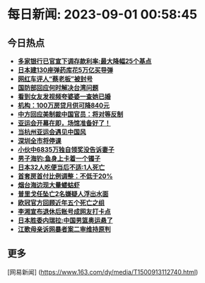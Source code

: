 
# 每日新闻: 2023-09-01 00:58:45
## 今日热点

- **[多家银行已官宣下调存款利率:最大降幅25个基点](https://www.163.com/search?keyword=%E5%A4%9A%E5%AE%B6%E9%93%B6%E8%A1%8C%E5%B7%B2%E5%AE%98%E5%AE%A3%E4%B8%8B%E8%B0%83%E5%AD%98%E6%AC%BE%E5%88%A9%E7%8E%87+%E6%9C%80%E5%A4%A7%E9%99%8D%E5%B9%8525%E4%B8%AA%E5%9F%BA%E7%82%B9)**
- **[日本建130座弹药库花5万亿买导弹](https://www.163.com/search?keyword=%E6%97%A5%E6%9C%AC%E5%BB%BA130%E5%BA%A7%E5%BC%B9%E8%8D%AF%E5%BA%93%E8%8A%B15%E4%B8%87%E4%BA%BF%E4%B9%B0%E5%AF%BC%E5%BC%B9)**
- **[网红车评人“蔡老板”被封号](https://www.163.com/search?keyword=%E7%BD%91%E7%BA%A2%E8%BD%A6%E8%AF%84%E4%BA%BA%E2%80%9C%E8%94%A1%E8%80%81%E6%9D%BF%E2%80%9D%E8%A2%AB%E5%B0%81%E5%8F%B7)**
- **[国防部回应何时解决台湾问题](https://www.163.com/search?keyword=%E5%9B%BD%E9%98%B2%E9%83%A8%E5%9B%9E%E5%BA%94%E4%BD%95%E6%97%B6%E8%A7%A3%E5%86%B3%E5%8F%B0%E6%B9%BE%E9%97%AE%E9%A2%98)**
- **[看到女友发视频夸婆婆一查她已婚](https://www.163.com/search?keyword=%E7%9C%8B%E5%88%B0%E5%A5%B3%E5%8F%8B%E5%8F%91%E8%A7%86%E9%A2%91%E5%A4%B8%E5%A9%86%E5%A9%86%E4%B8%80%E6%9F%A5%E5%A5%B9%E5%B7%B2%E5%A9%9A)**
- **[机构：100万房贷月供可降840元](https://www.163.com/search?keyword=%E6%9C%BA%E6%9E%84%EF%BC%9A100%E4%B8%87%E6%88%BF%E8%B4%B7%E6%9C%88%E4%BE%9B%E5%8F%AF%E9%99%8D840%E5%85%83)**
- **[中方回应美制裁中国官员：将对等反制](https://www.163.com/search?keyword=%E4%B8%AD%E6%96%B9%E5%9B%9E%E5%BA%94%E7%BE%8E%E5%88%B6%E8%A3%81%E4%B8%AD%E5%9B%BD%E5%AE%98%E5%91%98%EF%BC%9A%E5%B0%86%E5%AF%B9%E7%AD%89%E5%8F%8D%E5%88%B6)**
- **[亚运会开幕在即，场馆准备好了！](https://www.163.com/search?keyword=%E4%BA%9A%E8%BF%90%E4%BC%9A%E5%BC%80%E5%B9%95%E5%9C%A8%E5%8D%B3%EF%BC%8C%E5%9C%BA%E9%A6%86%E5%87%86%E5%A4%87%E5%A5%BD%E4%BA%86%EF%BC%81)**
- **[当杭州亚运会遇见中国风](https://www.163.com/search?keyword=%E5%BD%93%E6%9D%AD%E5%B7%9E%E4%BA%9A%E8%BF%90%E4%BC%9A%E9%81%87%E8%A7%81%E4%B8%AD%E5%9B%BD%E9%A3%8E)**
- **[深圳全市将停课](https://www.163.com/search?keyword=%E6%B7%B1%E5%9C%B3%E5%85%A8%E5%B8%82%E5%B0%86%E5%81%9C%E8%AF%BE)**
- **[小伙中6835万独自领奖没告诉妻子](https://www.163.com/search?keyword=%E5%B0%8F%E4%BC%99%E4%B8%AD6835%E4%B8%87%E7%8B%AC%E8%87%AA%E9%A2%86%E5%A5%96%E6%B2%A1%E5%91%8A%E8%AF%89%E5%A6%BB%E5%AD%90)**
- **[男子海钓:鱼身上卡着一个镯子](https://www.163.com/search?keyword=%E7%94%B7%E5%AD%90%E6%B5%B7%E9%92%93+%E9%B1%BC%E8%BA%AB%E4%B8%8A%E5%8D%A1%E7%9D%80%E4%B8%80%E4%B8%AA%E9%95%AF%E5%AD%90)**
- **[日本32人吃便当后不适:1人死亡](https://www.163.com/search?keyword=%E6%97%A5%E6%9C%AC32%E4%BA%BA%E5%90%83%E4%BE%BF%E5%BD%93%E5%90%8E%E4%B8%8D%E9%80%82+1%E4%BA%BA%E6%AD%BB%E4%BA%A1)**
- **[首套房首付比例调整：不低于20%](https://www.163.com/search?keyword=%E9%A6%96%E5%A5%97%E6%88%BF%E9%A6%96%E4%BB%98%E6%AF%94%E4%BE%8B%E8%B0%83%E6%95%B4%EF%BC%9A%E4%B8%8D%E4%BD%8E%E4%BA%8E20%25)**
- **[烟台海边现大量蝼蛄虾](https://www.163.com/search?keyword=%E7%83%9F%E5%8F%B0%E6%B5%B7%E8%BE%B9%E7%8E%B0%E5%A4%A7%E9%87%8F%E8%9D%BC%E8%9B%84%E8%99%BE)**
- **[普里戈任坠亡2名嫌疑人浮出水面](https://www.163.com/search?keyword=%E6%99%AE%E9%87%8C%E6%88%88%E4%BB%BB%E5%9D%A0%E4%BA%A12%E5%90%8D%E5%AB%8C%E7%96%91%E4%BA%BA%E6%B5%AE%E5%87%BA%E6%B0%B4%E9%9D%A2)**
- **[欧冠官方回顾近年五个死亡之组](https://www.163.com/search?keyword=%E6%AC%A7%E5%86%A0%E5%AE%98%E6%96%B9%E5%9B%9E%E9%A1%BE%E8%BF%91%E5%B9%B4%E4%BA%94%E4%B8%AA%E6%AD%BB%E4%BA%A1%E4%B9%8B%E7%BB%84)**
- **[李湘宣布退休后账号成网友打卡点](https://www.163.com/search?keyword=%E6%9D%8E%E6%B9%98%E5%AE%A3%E5%B8%83%E9%80%80%E4%BC%91%E5%90%8E%E8%B4%A6%E5%8F%B7%E6%88%90%E7%BD%91%E5%8F%8B%E6%89%93%E5%8D%A1%E7%82%B9)**
- **[日本胜委内瑞拉:中国男篮奥运悬了](https://www.163.com/search?keyword=%E6%97%A5%E6%9C%AC%E8%83%9C%E5%A7%94%E5%86%85%E7%91%9E%E6%8B%89+%E4%B8%AD%E5%9B%BD%E7%94%B7%E7%AF%AE%E5%A5%A5%E8%BF%90%E6%82%AC%E4%BA%86)**
- **[江歌母亲诉网暴者案二审维持原判](https://www.163.com/search?keyword=%E6%B1%9F%E6%AD%8C%E6%AF%8D%E4%BA%B2%E8%AF%89%E7%BD%91%E6%9A%B4%E8%80%85%E6%A1%88%E4%BA%8C%E5%AE%A1%E7%BB%B4%E6%8C%81%E5%8E%9F%E5%88%A4)**

## 更多
[网易新闻] (https://www.163.com/dy/media/T1500913112740.html)
